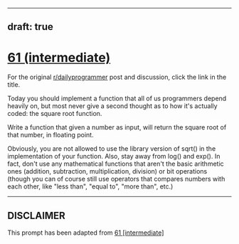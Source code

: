 ---
draft: true
----

# [61 (intermediate)](https://www.reddit.com/r/dailyprogrammer/comments/uo14v/662012_challenge_61_intermediate/)

For the original [r/dailyprogrammer](https://www.reddit.com/r/dailyprogrammer/) post and discussion, click the link in the title.

Today you should implement a function that all of us programmers depend heavily on, but most never give a second thought as to how it's actually coded: the square root function. 

Write a function that given a number as input, will return the square root of that number, in floating point. 

Obviously, you are not allowed to use the library version of sqrt() in the implementation of your function. Also, stay away from log() and exp(). In fact, don't use any mathematical functions that aren't the basic arithmetic ones (addition, subtraction, multiplication, division) or bit operations (though you can of course still use operators that compares numbers with each other, like "less than", "equal to", "more than", etc.)


----
## **DISCLAIMER**
This prompt has been adapted from [61 [intermediate]](https://www.reddit.com/r/dailyprogrammer/comments/uo14v/662012_challenge_61_intermediate/
)

